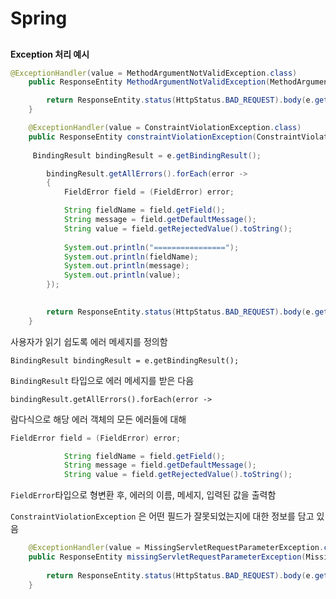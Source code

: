 # Spring
## 


**Exception 처리 예시**

```java
@ExceptionHandler(value = MethodArgumentNotValidException.class)
    public ResponseEntity MethodArgumentNotValidException(MethodArgumentNotValidException e){

        return ResponseEntity.status(HttpStatus.BAD_REQUEST).body(e.getMessage());
    }
```

```java
    @ExceptionHandler(value = ConstraintViolationException.class)
    public ResponseEntity constraintViolationException(ConstraintViolationException e){
    
     BindingResult bindingResult = e.getBindingResult();

        bindingResult.getAllErrors().forEach(error ->
        {
            FieldError field = (FieldError) error;

            String fieldName = field.getField();
            String message = field.getDefaultMessage();
            String value = field.getRejectedValue().toString();
            
            System.out.println("================");
            System.out.println(fieldName);
            System.out.println(message);
            System.out.println(value);
        });

        
        return ResponseEntity.status(HttpStatus.BAD_REQUEST).body(e.getMessage());
    }
```

사용자가 읽기 쉽도록 에러 메세지를 정의함

`BindingResult bindingResult = e.getBindingResult();`

`BindingResult` 타입으로 에러 메세지를 받은 다음

`bindingResult.getAllErrors().forEach(error ->`

람다식으로 해당 에러 객체의 모든 에러들에 대해

```java
FieldError field = (FieldError) error;

            String fieldName = field.getField();
            String message = field.getDefaultMessage();
            String value = field.getRejectedValue().toString();
```

`FieldError`타입으로 형변환 후, 에러의 이름, 메세지, 입력된 값을 출력함







`ConstraintViolationException` 은 어떤 필드가 잘못되었는지에 대한 정보를 담고 있음

```java
    @ExceptionHandler(value = MissingServletRequestParameterException.class)
    public ResponseEntity missingServletRequestParameterException(MissingServletRequestParameterException e){
        
        return ResponseEntity.status(HttpStatus.BAD_REQUEST).body(e.getMessage());
    }
    
```
